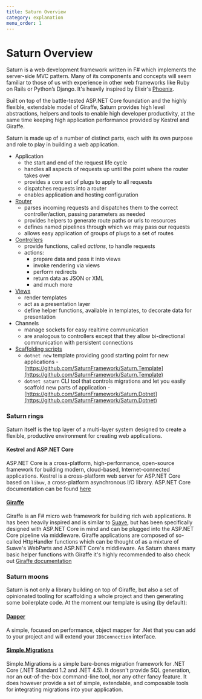 ```yaml
---
title: Saturn Overview
category: explanation
menu_order: 1
---
```


# Saturn Overview

Saturn is a web development framework written in F# which implements the server-side MVC pattern. Many of its components and concepts will seem familiar to those of us with experience in other web frameworks like Ruby on Rails or Python’s Django. It's heavily inspired by Elixir's [Phoenix](http://phoenixframework.org/).

Built on top of the battle-tested ASP.NET Core foundation and the highly flexible, extendable model of Giraffe, Saturn provides high level abstractions, helpers and tools to enable high developer productivity, at the same time keeping high application performance provided by Kestrel and Giraffe.

Saturn is made up of a number of distinct parts, each with its own purpose and role to play in building a web application.

 - Application
    - the start and end of the request life cycle
    - handles all aspects of requests up until the point where the router takes over
    - provides a core set of plugs to apply to all requests
    - dispatches requests into a router
    - enables application and hosting configuration
 - [Router](routing.html)
    - parses incoming requests and dispatches them to the correct controller/action, passing parameters as needed
    - provides helpers to generate route paths or urls to resources
    - defines named pipelines through which we may pass our requests
    - allows easy application of groups of plugs to a set of routes
 - [Controllers](controller.html)
    - provide functions, called *actions*, to handle requests
    - actions:
        - prepare data and pass it into views
        - invoke rendering via views
        - perform redirects
        - return data as JSON or XML
        - and much more
 - [Views](view.html)
    - render templates
    - act as a presentation layer
    - define helper functions, available in templates, to decorate data for presentation
 - Channels
    - manage sockets for easy realtime communication
    - are analogous to controllers except that they allow bi-directional communication with persistent connections
 - [Scaffolding scripts](scaffolding.html)
    - `dotnet new` template providing good starting point for new applications - [https://github.com/SaturnFramework/Saturn.Template](https://github.com/SaturnFramework/Saturn.Template)
    - `dotnet saturn` CLI tool that controls migrations and let you easily scaffold new parts of application - [https://github.com/SaturnFramework/Saturn.Dotnet](https://github.com/SaturnFramework/Saturn.Dotnet)


### Saturn rings

Saturn itself is the top layer of a multi-layer system designed to create a flexible, productive environment for creating web applications.

#### Kestrel and ASP.NET Core

ASP.NET Core is a cross-platform, high-performance, open-source framework for building modern, cloud-based, Internet-connected applications. Kestrel is a cross-platform web server for ASP.NET Core based on `libuv`, a cross-platform asynchronous I/O library. ASP.NET Core documentation can be found [here](https://docs.microsoft.com/en-us/aspnet/core/introduction-to-aspnet-core)

#### [Giraffe](https://github.com/giraffe-fsharp/Giraffe)

Giraffe is an F# micro web framework for building rich web applications. It has been heavily inspired and is similar to [Suave](https://suave.io), but has been specifically designed with ASP.NET Core in mind and can be plugged into the ASP.NET Core pipeline via middleware. Giraffe applications are composed of so-called HttpHandler functions which can be thought of as a mixture of Suave's WebParts and ASP.NET Core's middleware. As Saturn shares many basic helper functions with Giraffe it's highly recommended to also check out [Giraffe documentation](https://github.com/giraffe-fsharp/Giraffe/blob/master/DOCUMENTATION.md)

### Saturn moons

Saturn is not only a library building on top of Giraffe, but also a set of opinionated tooling for scaffolding a whole project and then generating some boilerplate code. At the moment our template is using (by default):

#### [Dapper](https://github.com/StackExchange/Dapper)

A simple, focused on performance, object mapper for .Net that you can add to your project and will extend your `IDbConnection` interface.

#### [Simple.Migrations](https://github.com/canton7/Simple.Migrations)

Simple.Migrations is a simple bare-bones migration framework for .NET Core (.NET Standard 1.2 and .NET 4.5). It doesn't provide SQL generation, nor an out-of-the-box command-line tool, nor any other fancy feature. It does however provide a set of simple, extendable, and composable tools for integrating migrations into your application.



